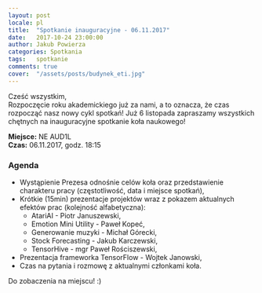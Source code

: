 ```yaml
---
layout: post
locale: pl
title:  "Spotkanie inauguracyjne - 06.11.2017"
date:   2017-10-24 23:00:00
author: Jakub Powierza
categories: Spotkania
tags:	spotkanie
comments: true
cover:  "/assets/posts/budynek_eti.jpg"
---
```


Cześć wszystkim,  
Rozpoczęcie roku akademickiego już za nami, a to oznacza, że czas rozpocząć nasz nowy cykl spotkań! Już 6 listopada
zapraszamy wszystkich chętnych na inauguracyjne spotkanie koła naukowego!

**Miejsce:** NE AUD1L  
**Czas:** 06.11.2017, godz. 18:15

### Agenda
- Wystąpienie Prezesa odnośnie celów koła oraz przedstawienie charakteru pracy (częstotliwość, data i miejsce spotkań),
- Krótkie (15min) prezentacje projektów wraz z pokazem aktualnych efektów prac (kolejność alfabetyczna):
  - AtariAI - Piotr Januszewski,
  - Emotion Mini Utility - Paweł Kopeć,
  - Generowanie muzyki - Michał Górecki,
  - Stock Forecasting - Jakub Karczewski,
  - TensorHive - mgr Paweł Rościszewski,
- Prezentacja frameworka TensorFlow - Wojtek Janowski,
- Czas na pytania i rozmowę z aktualnymi członkami koła.

Do zobaczenia na miejscu! :)
